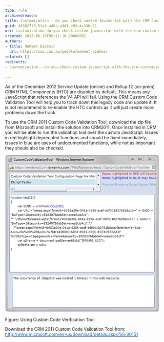 ```yaml
---
type: rule
archivedreason: 
title: Customization - Do you check custom JavaScript with the CRM Custom Code Validation Tool?
guid: 48302773-5fa3-440a-a9d1-e92c4c33bc21
uri: customization-do-you-check-custom-javascript-with-the-crm-custom-code-validation-tool
created: 2013-06-28T05:11:16.0000000Z
authors:
- title: Mehmet Ozdemir
  url: https://ssw.com.au/people/mehmet-ozdemir
related: []
redirects:
- customization---do-you-check-custom-javascript-with-the-crm-custom-code-validation-tool

---
```


As of the December 2012 Service Update (online) and Rollup 12 (on-prem) CRM HTML Components (HTC) are disabled by default. This means any JavaScript that references the V4 API will fail. Using the CRM Custom Code Validation Tool will help you to track down this legacy code and update it. It is not recommend to  re-enable the HTC controls as it will just create more problems down the track. 
<!--endintro-->



To use the CRM 2011 Custom Code Validation Tool, download the zip file from Microsoft and install the solution into CRM2011. Once installed in CRM you will be able to run the validation tool over the custom JavaScript. Issues in red highlight deprecated functions and should be fixed immediately, issues in blue are uses of undocumented functions, while not as important they should also be checked.

![](CRM-2011-Custom-Code-Validation-Tool.png)

Figure: Using Custom Code Verification Tool

Download the CRM 2011 Custom Code Validation Tool from: [<font color="#0066cc">http://www.microsoft.com/en-us/download/details.aspx?id=30151</font>](http://www.microsoft.com/en-us/download/details.aspx?id=30151)
